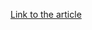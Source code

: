 [Link to the article](https://www.zerofox.com/blog/new-underground-market-comes-online-just-intime-for-the-holidays/)
